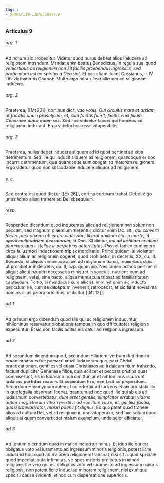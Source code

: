 ```yaml
---
tags : 
- Summa/IIa-IIæ/q.189/a.9
---
```


### Articulus 9

###### arg. 1
Ad nonum sic proceditur. Videtur quod nullus debeat alios inducere ad religionem intrandum. Mandat enim beatus Benedictus, in regula sua, quod *venientibus ad religionem non sit facilis praebendus ingressus, sed probandum est an spiritus a Deo sint*. Et hoc etiam docet Cassianus, in IV Lib. de institutis Coenob. Multo ergo minus licet aliquem ad religionem inducere.

###### arg. 2
Praeterea, [[Mt 23]], dominus dicit, *vae vobis. Qui circuitis mare et aridam ut faciatis unum proselytum, et, cum factus fuerit, facitis eum filium Gehennae duplo quam vos*. Sed hoc videntur facere qui homines ad religionem inducunt. Ergo videtur hoc esse vituperabile.

###### arg. 3
Praeterea, nullus debet inducere aliquem ad id quod pertinet ad eius detrimentum. Sed ille qui inducit aliquem ad religionem, quandoque ex hoc incurrit detrimentum, quia quandoque sunt obligati ad maiorem religionem. Ergo videtur quod non sit laudabile inducere aliquos ad religionem.

###### s. c.
Sed contra est quod dicitur [[Ex 26]], cortina cortinam trahat. Debet ergo unus homo alium trahere ad Dei obsequium.

###### resp.
Respondeo dicendum quod inducentes alios ad religionem non solum non peccant, sed magnum praemium merentur, dicitur enim Iac. ult., *qui converti fecerit peccatorem ab errore viae suae, liberat animam eius a morte, et operit multitudinem peccatorum*; et Dan. XII dicitur, *qui ad iustitiam erudiunt plurimos, quasi stellae in perpetuas aeternitates*. Posset tamen contingere circa huiusmodi inductionem triplex inordinatio. Primo quidem, si violenter aliquis alium ad religionem cogeret, quod prohibetur, in decretis, XX, qu. III. Secundo, si aliquis simoniace alium ad religionem trahat, muneribus datis, ut prohibetur in decretis, qu. II, cap. quam pio. Nec tamen ad hoc pertinet si aliquis alicui pauperi necessaria ministret in saeculo, nutriens eum ad religionem, vel si, sine pacto, aliqua munuscula tribuat ad familiaritatem captandam. Tertio, si mendaciis eum alliciat. Imminet enim sic inducto periculum ne, cum se deceptum invenerit, retrocedat; et sic fiant novissima hominis illius peiora prioribus, ut dicitur [[Mt 12]].

###### ad 1
Ad primum ergo dicendum quod illis qui ad religionem inducuntur, nihilominus reservatur probationis tempus, in quo difficultates religionis experiuntur. Et sic non facilis aditus eis datur ad religionis ingressum.

###### ad 2
Ad secundum dicendum quod, secundum Hilarium, verbum illud domini praenuntiativum fuit perversi studii Iudaeorum quo, post Christi praedicationem, gentiles vel etiam Christianos ad Iudaicum ritum trahendo, faciunt dupliciter Gehennae filios, quia scilicet et peccata pristina quae commiserunt, eis in Iudaismo non dimittuntur et nihilominus incurrunt Iudaicae perfidiae reatum. Et secundum hoc, non facit ad propositum. Secundum Hieronymum autem, hoc refertur ad Iudaeos etiam pro statu illo in quo legalia observari licebat, quantum ad hoc quod ille qui ab eis ad Iudaismum convertebatur, *dum esset gentilis, simpliciter errabat; videns autem magistrorum vitia, revertitur ad vomitum suum, et, gentilis factus, quasi praevaricator, maiori poena fit dignus*. Ex quo patet quod trahere alios ad cultum Dei, vel ad religionem, non vituperatur, sed hoc solum quod aliquis ei quem convertit det malum exemplum, unde peior efficiatur.

###### ad 3
Ad tertium dicendum quod in maiori includitur minus. Et ideo ille qui est obligatus voto vel iuramento ad ingressum minoris religionis, potest licite induci ad hoc quod ad maiorem religionem transeat, nisi sit aliquid speciale quod impediat, puta infirmitas, vel spes maioris profectus in minori religione. Ille vero qui est obligatus voto vel iuramento ad ingressum maioris religionis, non potest licite induci ad minorem religionem, nisi ex aliqua speciali causa evidenti, et hoc cum dispensatione superioris.

